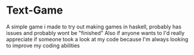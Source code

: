 # Text-Game
A simple game i made to try out making games in haskell, probably has issues and probably wont be "finished"
Also if anyone wants to I'd really appreciate if someone took a look at my code because I'm always looking to improve my coding abilities
